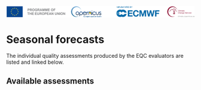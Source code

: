 ![logo](../LogoLine_horizon_C3S.png)

Seasonal forecasts
=======================

The individual quality assessments produced by the EQC evaluators are listed and linked below.


## Available assessments
```{tableofcontents}
```
